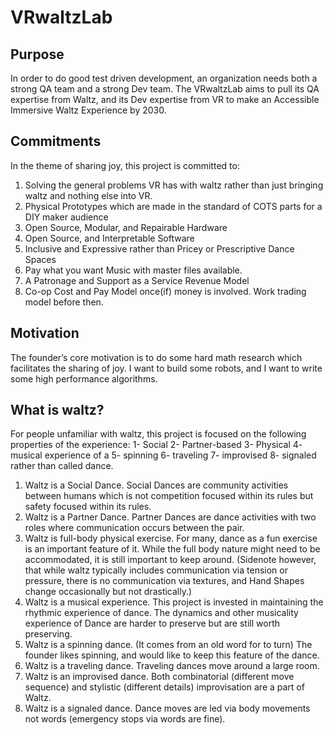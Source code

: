 # VRwaltzLab
## Purpose
In order to do good test driven development, an organization needs both a strong QA team and a strong Dev team. The VRwaltzLab aims to pull its QA expertise from Waltz, and its Dev expertise from VR to make an Accessible Immersive Waltz Experience by 2030.

## Commitments
In the theme of sharing joy, this project is committed to:
1. Solving the general problems VR has with waltz rather than just bringing waltz and nothing else into VR.
2. Physical Prototypes which are made in the standard of COTS parts for a DIY maker audience
3. Open Source, Modular, and Repairable Hardware
4. Open Source, and Interpretable Software
5. Inclusive and Expressive rather than Pricey or Prescriptive Dance Spaces
6. Pay what you want Music with master files available.
7. A Patronage and Support as a Service Revenue Model
8. Co-op Cost and Pay Model once(if) money is involved. Work trading model before then.

## Motivation
The founder’s core motivation is to do some hard math research which facilitates the sharing of joy. I want to build some robots, and I want to write some high performance algorithms.

## What is waltz?
For people unfamiliar with waltz, this project is focused on the following properties of the experience:
1- Social 2- Partner-based 3- Physical 4- musical experience of a 5- spinning 6- traveling
7- improvised 8- signaled rather than called dance.
1. Waltz is a Social Dance. Social Dances are community activities between humans which is not competition focused within its rules but safety focused within its rules.
2. Waltz is a Partner Dance. Partner Dances are dance activities with two roles where communication occurs between the pair.
3. Waltz is full-body physical exercise. For many, dance as a fun exercise is an important feature of it. While the full body nature might need to be accommodated, it is still important to keep around. (Sidenote however, that while waltz typically includes communication via tension or pressure, there is no communication via textures, and Hand Shapes change occasionally but not drastically.)
4. Waltz is a musical experience. This project is invested in maintaining the rhythmic experience of dance. The dynamics and other musicality experience of Dance are harder to preserve but are still worth preserving.
5. Waltz is a spinning dance. (It comes from an old word for to turn) The founder likes spinning, and would like to keep this feature of the dance.
6. Waltz is a traveling dance. Traveling dances move around a large room.
7. Waltz is an improvised dance. Both combinatorial (different move sequence) and stylistic (different details) improvisation are a part of Waltz.
8. Waltz is a signaled dance. Dance moves are led via body movements not words (emergency stops via words are fine).
